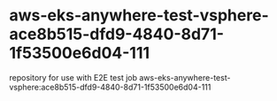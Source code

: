 # aws-eks-anywhere-test-vsphere-ace8b515-dfd9-4840-8d71-1f53500e6d04-111
repository for use with E2E test job aws-eks-anywhere-test-vsphere:ace8b515-dfd9-4840-8d71-1f53500e6d04-111
